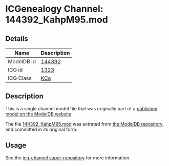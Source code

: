 # ICGenealogy Channel: 144392\_KahpM95.mod

## Details

Name | Description
---- | -----------
ModelDB id | [144392](http://senselab.med.yale.edu/ModelDB/ShowModel.cshtml?model=144392)
ICG id | [1323](http://icg.neurotheory.ox.ac.uk/channels/5/1323)
ICG Class | [KCa](http://icg.neurotheory.ox.ac.uk/channels/5)

## Description

This is a single channel model file that was originally part of a [published model on the ModelDB website](http://senselab.med.yale.edu/mModelDB/ShowModel.cshtml?model=144392).

The file [144392\_KahpM95.mod](144392_KahpM95.mod) was extrated from [the ModelDB repository](http://senselab.med.yale.edu/ModelDB/ShowModel.cshtml?model=144392), and committed in its original form.

## Usage

See the [icg-channel super-repository](https://github.com/icgenealogy/icg-channels) for more information.